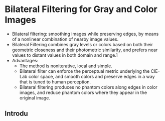 # Bilateral Filtering for Gray and Color Images
- Bilateral filtering: smoothing images while preserving edges, by means of a nonlinear combination of nearby image values.
- Bilateral Filtering combines gray levels or colors based on both their geometric closeness and their photometric similarity, and prefers near values to distant values in both domain and range.1
- Advantages:
  - The method is noniterative, local and simple.
  - Bilateral filter can enforce the perceptual metric underlying the CIE-Lab color space, and smooth colors and preserve edges in a way that is tuned to human perception. 
  - Bilateral filtering produces no phantom colors along edges in color images, and reduce phantom colors where they appear in the original image.

## Introdu